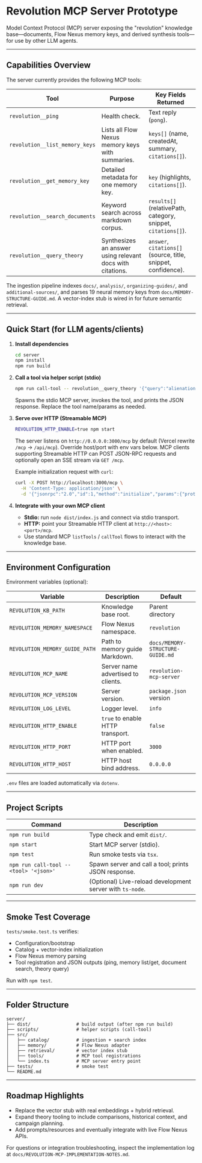 # Revolution MCP Server Prototype

Model Context Protocol (MCP) server exposing the "revolution" knowledge base—documents, Flow Nexus memory keys, and derived synthesis tools—for use by other LLM agents.

---

## Capabilities Overview
The server currently provides the following MCP tools:

| Tool | Purpose | Key Fields Returned |
|------|---------|---------------------|
| `revolution__ping` | Health check. | Text reply (`pong`). |
| `revolution__list_memory_keys` | Lists all Flow Nexus memory keys with summaries. | `keys[]` (name, createdAt, summary, `citations[]`). |
| `revolution__get_memory_key` | Detailed metadata for one memory key. | `key` (highlights, `citations[]`). |
| `revolution__search_documents` | Keyword search across markdown corpus. | `results[]` (relativePath, category, snippet, `citations[]`). |
| `revolution__query_theory` | Synthesizes an answer using relevant docs with citations. | `answer`, `citations[]` (source, title, snippet, confidence). |

The ingestion pipeline indexes `docs/`, `analysis/`, `organizing-guides/`, and `additional-sources/`, and parses 19 neural memory keys from `docs/MEMORY-STRUCTURE-GUIDE.md`. A vector-index stub is wired in for future semantic retrieval.

---

## Quick Start (for LLM agents/clients)
1. **Install dependencies**
   ```bash
   cd server
   npm install
   npm run build
   ```

2. **Call a tool via helper script (stdio)**
   ```bash
   npm run call-tool -- revolution__query_theory '{"query":"alienation","limit":2}'
   ```
   Spawns the stdio MCP server, invokes the tool, and prints the JSON response. Replace the tool name/params as needed.

3. **Serve over HTTP (Streamable MCP)**
   ```bash
   REVOLUTION_HTTP_ENABLE=true npm start
   ```
   The server listens on `http://0.0.0.0:3000/mcp` by default (Vercel rewrite `/mcp` → `/api/mcp`). Override host/port with env vars below. MCP clients supporting Streamable HTTP can POST JSON-RPC requests and optionally open an SSE stream via `GET /mcp`.

   Example initialization request with `curl`:
   ```bash
   curl -X POST http://localhost:3000/mcp \
     -H 'Content-Type: application/json' \
     -d '{"jsonrpc":"2.0","id":1,"method":"initialize","params":{"protocolVersion":"2024-11-05","capabilities":{}}}'
   ```

4. **Integrate with your own MCP client**
   - **Stdio:** run `node dist/index.js` and connect via stdio transport.
   - **HTTP:** point your Streamable HTTP client at `http://<host>:<port>/mcp`.
   - Use standard MCP `listTools` / `callTool` flows to interact with the knowledge base.

---

## Environment Configuration
Environment variables (optional):

| Variable | Description | Default |
|----------|-------------|---------|
| `REVOLUTION_KB_PATH` | Knowledge base root. | Parent directory |
| `REVOLUTION_MEMORY_NAMESPACE` | Flow Nexus namespace. | `revolution` |
| `REVOLUTION_MEMORY_GUIDE_PATH` | Path to memory guide Markdown. | `docs/MEMORY-STRUCTURE-GUIDE.md` |
| `REVOLUTION_MCP_NAME` | Server name advertised to clients. | `revolution-mcp-server` |
| `REVOLUTION_MCP_VERSION` | Server version. | `package.json` version |
| `REVOLUTION_LOG_LEVEL` | Logger level. | `info` |
| `REVOLUTION_HTTP_ENABLE` | `true` to enable HTTP transport. | `false` |
| `REVOLUTION_HTTP_PORT` | HTTP port when enabled. | `3000` |
| `REVOLUTION_HTTP_HOST` | HTTP host bind address. | `0.0.0.0` |

`.env` files are loaded automatically via `dotenv`.

---

## Project Scripts
| Command | Description |
|---------|-------------|
| `npm run build` | Type check and emit `dist/`. |
| `npm start` | Start MCP server (stdio). |
| `npm test` | Run smoke tests via `tsx`. |
| `npm run call-tool -- <tool> '<json>'` | Spawn server and call a tool; prints JSON response. |
| `npm run dev` | (Optional) Live-reload development server with `ts-node`. |

---

## Smoke Test Coverage
`tests/smoke.test.ts` verifies:
- Configuration/bootstrap
- Catalog + vector-index initialization
- Flow Nexus memory parsing
- Tool registration and JSON outputs (ping, memory list/get, document search, theory query)

Run with `npm test`.

---

## Folder Structure
```
server/
├── dist/                 # build output (after npm run build)
├── scripts/              # helper scripts (call-tool)
├── src/
│   ├── catalog/          # ingestion + search index
│   ├── memory/           # Flow Nexus adapter
│   ├── retrieval/        # vector index stub
│   ├── tools/            # MCP tool registrations
│   └── index.ts          # MCP server entry point
├── tests/                # smoke test
└── README.md
```

---

## Roadmap Highlights
- Replace the vector stub with real embeddings + hybrid retrieval.
- Expand theory tooling to include comparisons, historical context, and campaign planning.
- Add prompts/resources and eventually integrate with live Flow Nexus APIs.

For questions or integration troubleshooting, inspect the implementation log at `docs/REVOLUTION-MCP-IMPLEMENTATION-NOTES.md`.
